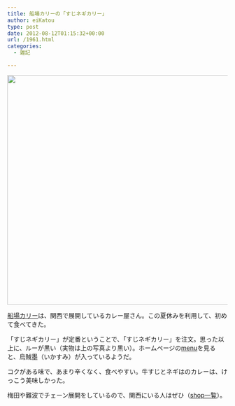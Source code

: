 ```yaml
---
title: 船場カリーの「すじネギカリー」
author: eiKatou
type: post
date: 2012-08-12T01:15:32+00:00
url: /1961.html
categories:
  - 雑記

---
```

[<img src="http://eikatou.net/blog/wp-content/uploads/2012/08/201208_senbacurry.jpg" alt="" title="201208_senbacurry" width="602" height="525" class="alignnone size-full wp-image-1962" srcset="/uploads/2012/08/201208_senbacurry.jpg 602w, /uploads/2012/08/201208_senbacurry-300x261.jpg 300w, /uploads/2012/08/201208_senbacurry-344x300.jpg 344w" sizes="(max-width: 602px) 100vw, 602px" />][1]
  
[船場カリー][2]は、関西で展開しているカレー屋さん。この夏休みを利用して、初めて食べてきた。

「すじネギカリー」が定番ということで、「すじネギカリー」を注文。思った以上に、ルーが黒い（実物は上の写真より黒い）。ホームページの[menu][3]を見ると、烏賊墨（いかすみ）が入っているようだ。

コクがある味で、あまり辛くなく、食べやすい。牛すじとネギはのカレーは、けっこう美味しかった。

梅田や難波でチェーン展開をしているので、関西にいる人はぜひ（[shop一覧][4]）。

 [1]: http://eikatou.net/blog/wp-content/uploads/2012/08/201208_senbacurry.jpg
 [2]: http://www.curryhouse.co.jp/index.html
 [3]: http://www.curryhouse.co.jp/menu.html
 [4]: http://www.curryhouse.co.jp/shop3.html
